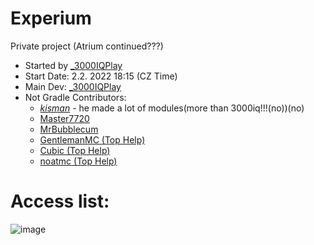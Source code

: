 # Experium
Private project (Atrium continued???) <br />
- Started by [_3000IQPlay](https://github.com/3000IQPlay) <br />
- Start Date: 2.2. 2022 18:15 (CZ Time)
- Main Dev: [_3000IQPlay](https://github.com/3000IQPlay)
- Not Gradle Contributors: 
  - [_kisman_](https://github.com/kisman2000) - he made a lot of modules(more than 3000iq!!!(no))(no)
  - [Master7720](https://github.com/master7720)
  - [MrBubblecum](https://github.com/MrBubblegum)
  - [GentlemanMC (Top Help)](https://github.com/GentlemanMC)
  - [Cubic (Top Help)](https://github.com/Cuubicc)
  - [noatmc (Top Help)](https://github.com/noatmc)

# Access list:
![image](https://user-images.githubusercontent.com/75604883/204055462-b9c411a1-66ec-4511-b5f8-5a5e2e23f486.png)
